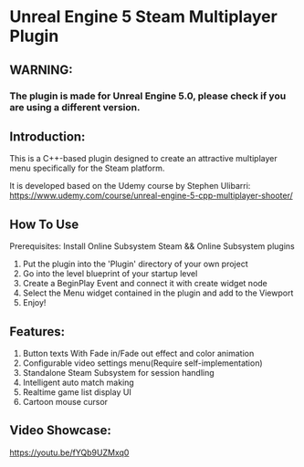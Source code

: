 # Unreal Engine 5 Steam Multiplayer Plugin

## WARNING: 
### The plugin is made for Unreal Engine 5.0, please check if you are using a different version.

## Introduction:
This is a C++-based plugin designed to create an attractive multiplayer menu specifically for the Steam platform.

It is developed based on the Udemy course by Stephen Ulibarri: https://www.udemy.com/course/unreal-engine-5-cpp-multiplayer-shooter/
## How To Use
Prerequisites: Install Online Subsystem Steam && Online Subsystem plugins
1. Put the plugin into the 'Plugin' directory of your own project
2. Go into the level blueprint of your startup level
3. Create a BeginPlay Event and connect it with create widget node
4. Select the Menu widget contained in the plugin and add to the Viewport
5. Enjoy!
## Features:
1. Button texts With Fade in/Fade out effect and color animation
2. Configurable video settings menu(Require self-implementation)
3. Standalone Steam Subsystem for session handling
4. Intelligent auto match making
5. Realtime game list display UI
6. Cartoon mouse cursor

## Video Showcase:
https://youtu.be/fYQb9UZMxq0
